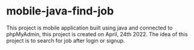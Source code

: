 # mobile-java-find-job

This project is mobile application built using java and connected to phpMyAdmin, this project is created on April, 24th 2022. The idea of this
project is to search for job after login or signup.
